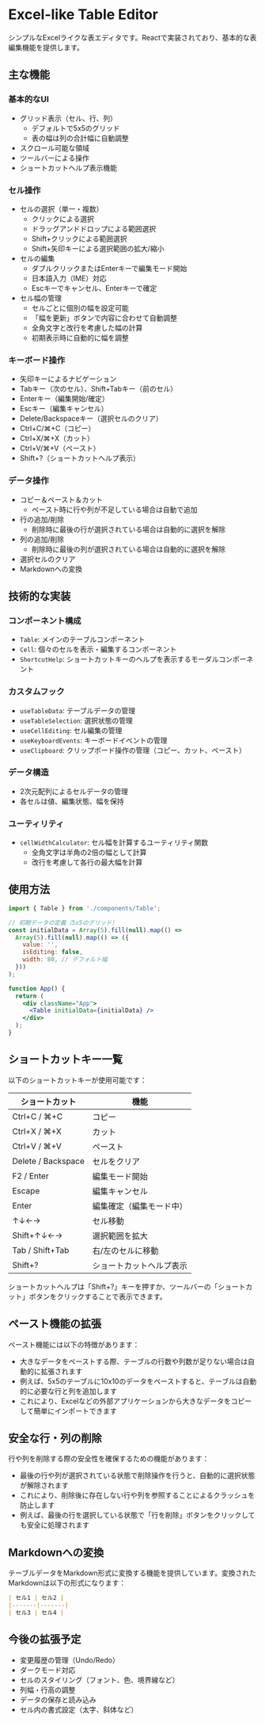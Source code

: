 # Excel-like Table Editor

シンプルなExcelライクな表エディタです。Reactで実装されており、基本的な表編集機能を提供します。

## 主な機能

### 基本的なUI
- グリッド表示（セル、行、列）
  - デフォルトで5x5のグリッド
  - 表の幅は列の合計幅に自動調整
- スクロール可能な領域
- ツールバーによる操作
- ショートカットヘルプ表示機能

### セル操作
- セルの選択（単一・複数）
  - クリックによる選択
  - ドラッグアンドドロップによる範囲選択
  - Shift+クリックによる範囲選択
  - Shift+矢印キーによる選択範囲の拡大/縮小
- セルの編集
  - ダブルクリックまたはEnterキーで編集モード開始
  - 日本語入力（IME）対応
  - Escキーでキャンセル、Enterキーで確定
- セル幅の管理
  - セルごとに個別の幅を設定可能
  - 「幅を更新」ボタンで内容に合わせて自動調整
  - 全角文字と改行を考慮した幅の計算
  - 初期表示時に自動的に幅を調整

### キーボード操作
- 矢印キーによるナビゲーション
- Tabキー（次のセル）、Shift+Tabキー（前のセル）
- Enterキー（編集開始/確定）
- Escキー（編集キャンセル）
- Delete/Backspaceキー（選択セルのクリア）
- Ctrl+C/⌘+C（コピー）
- Ctrl+X/⌘+X（カット）
- Ctrl+V/⌘+V（ペースト）
- Shift+?（ショートカットヘルプ表示）

### データ操作
- コピー＆ペースト＆カット
  - ペースト時に行や列が不足している場合は自動で追加
- 行の追加/削除
  - 削除時に最後の行が選択されている場合は自動的に選択を解除
- 列の追加/削除
  - 削除時に最後の列が選択されている場合は自動的に選択を解除
- 選択セルのクリア
- Markdownへの変換

## 技術的な実装

### コンポーネント構成
- `Table`: メインのテーブルコンポーネント
- `Cell`: 個々のセルを表示・編集するコンポーネント
- `ShortcutHelp`: ショートカットキーのヘルプを表示するモーダルコンポーネント

### カスタムフック
- `useTableData`: テーブルデータの管理
- `useTableSelection`: 選択状態の管理
- `useCellEditing`: セル編集の管理
- `useKeyboardEvents`: キーボードイベントの管理
- `useClipboard`: クリップボード操作の管理（コピー、カット、ペースト）

### データ構造
- 2次元配列によるセルデータの管理
- 各セルは値、編集状態、幅を保持

### ユーティリティ
- `cellWidthCalculator`: セル幅を計算するユーティリティ関数
  - 全角文字は半角の2倍の幅として計算
  - 改行を考慮して各行の最大幅を計算

## 使用方法

```jsx
import { Table } from './components/Table';

// 初期データの定義（5x5のグリッド）
const initialData = Array(5).fill(null).map(() =>
  Array(5).fill(null).map(() => ({
    value: '',
    isEditing: false,
    width: 80, // デフォルト幅
  }))
);

function App() {
  return (
    <div className="App">
      <Table initialData={initialData} />
    </div>
  );
}
```

## ショートカットキー一覧

以下のショートカットキーが使用可能です：

| ショートカット | 機能 |
|--------------|------|
| Ctrl+C / ⌘+C | コピー |
| Ctrl+X / ⌘+X | カット |
| Ctrl+V / ⌘+V | ペースト |
| Delete / Backspace | セルをクリア |
| F2 / Enter | 編集モード開始 |
| Escape | 編集キャンセル |
| Enter | 編集確定（編集モード中） |
| ↑↓←→ | セル移動 |
| Shift+↑↓←→ | 選択範囲を拡大 |
| Tab / Shift+Tab | 右/左のセルに移動 |
| Shift+? | ショートカットヘルプ表示 |

ショートカットヘルプは「Shift+?」キーを押すか、ツールバーの「ショートカット」ボタンをクリックすることで表示できます。

## ペースト機能の拡張

ペースト機能には以下の特徴があります：

- 大きなデータをペーストする際、テーブルの行数や列数が足りない場合は自動的に拡張されます
- 例えば、5x5のテーブルに10x10のデータをペーストすると、テーブルは自動的に必要な行と列を追加します
- これにより、Excelなどの外部アプリケーションから大きなデータをコピーして簡単にインポートできます

## 安全な行・列の削除

行や列を削除する際の安全性を確保するための機能があります：

- 最後の行や列が選択されている状態で削除操作を行うと、自動的に選択状態が解除されます
- これにより、削除後に存在しない行や列を参照することによるクラッシュを防止します
- 例えば、最後の行を選択している状態で「行を削除」ボタンをクリックしても安全に処理されます

## Markdownへの変換

テーブルデータをMarkdown形式に変換する機能を提供しています。変換されたMarkdownは以下の形式になります：

```markdown
| セル1 | セル2 |
|-------|-------|
| セル3 | セル4 |
```

## 今後の拡張予定

- 変更履歴の管理（Undo/Redo）
- ダークモード対応
- セルのスタイリング（フォント、色、境界線など）
- 列幅・行高の調整
- データの保存と読み込み
- セル内の書式設定（太字、斜体など） 